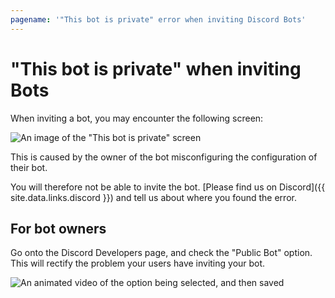 ```yaml
---
pagename: '"This bot is private" error when inviting Discord Bots'
---
```


# "This bot is private" when inviting Bots
When inviting a bot, you may encounter the following screen:

![An image of the "This bot is private" screen](/assets/images/invite/private.png)

This is caused by the owner of the bot misconfiguring the configuration of their bot.

You will therefore not be able to invite the bot.
[Please find us on Discord]({{ site.data.links.discord }}) and tell us about where you found the error.

## For bot owners
Go onto the Discord Developers page, and check the "Public Bot" option.
This will rectify the problem your users have inviting your bot.

![An animated video of the option being selected, and then saved](/assets/images/invite/click_public_bot.gif)
